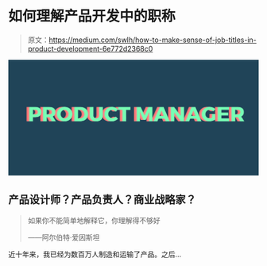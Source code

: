# 如何理解产品开发中的职称

> 原文：<https://medium.com/swlh/how-to-make-sense-of-job-titles-in-product-development-6e772d2368c0>

![](img/93698266badfbff77f9b22a81b098a52.png)

## 产品设计师？产品负责人？商业战略家？

> 如果你不能简单地解释它，你理解得不够好
> 
> ——阿尔伯特·爱因斯坦

近十年来，我已经为数百万人制造和运输了产品。之后…